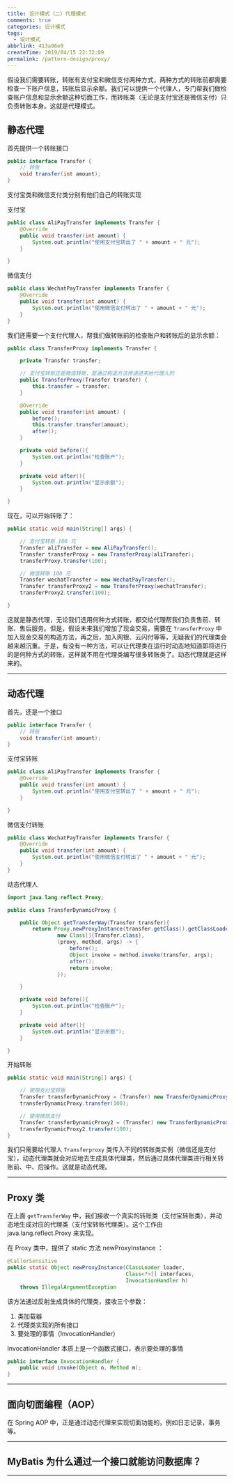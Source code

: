 ```yaml
---
title: 设计模式（二）代理模式
comments: true
categories: 设计模式
tags:
  - 设计模式
abbrlink: 413a96e9
createTime: 2019/04/15 22:32:09
permalink: /pattern-design/proxy/
---
```


假设我们需要转账，转账有支付宝和微信支付两种方式，两种方式的转账前都需要检查一下账户信息，转账后显示余额。我们可以提供一个代理人，专门帮我们做检查账户信息和显示余额这种切面工作，而转账类（无论是支付宝还是微信支付）只负责转账本身。这就是代理模式。

<!-- more -->

##  静态代理

首先提供一个转账接口

```java
public interface Transfer {
    // 转账
    void transfer(int amount);
}
```

支付宝类和微信支付类分别有他们自己的转账实现

支付宝

```java
public class AliPayTransfer implements Transfer {
    @Override
    public void transfer(int amount) {
        System.out.println("使用支付宝转出了 " + amount + " 元");
    }

}
```

微信支付

```java
public class WechatPayTransfer implements Transfer {
    @Override
    public void transfer(int amount) {
        System.out.println("使用微信支付转出了 " + amount + " 元");
    }
}
```

我们还需要一个支付代理人，帮我们做转账前的检查账户和转账后的显示余额：

```java
public class TransferProxy implements Transfer {

    private Transfer transfer;

    // 支付宝转账还是微信转账，是通过构造方法传递进来给代理人的
    public TransferProxy(Transfer transfer) {
        this.transfer = transfer;
    }

    @Override
    public void transfer(int amount) {
        before();
        this.transfer.transfer(amount);
        after();
    }

    private void before(){
        System.out.println("检查账户");
    }

    private void after(){
        System.out.println("显示余额");
    }

}
```

现在，可以开始转账了：

```java
public static void main(String[] args) {

    // 支付宝转账 100 元
    Transfer aliTransfer = new AliPayTransfer();
    Transfer transferProxy = new TransferProxy(aliTransfer);
    transferProxy.transfer(100);

    // 微信转账 100 元
    Transfer wechatTransfer = new WechatPayTransfer();
    Transfer transferProxy2 = new TransferProxy(wechatTransfer);
    transferProxy2.transfer(100);

}
```

这就是静态代理，无论我们选用何种方式转账，都交给代理帮我们负责售前、转账、售后服务。但是，假设未来我们增加了现金交易，需要在 `TransferProxy` 中加入现金交易的构造方法，再之后，加入网银、云闪付等等，无疑我们的代理类会越来越沉重。于是，有没有一种方法，可以让代理类在运行时动态地知道即将进行的是何种方式的转账，这样就不用在代理类编写很多转账类了。动态代理就是这样来的。

---

##  动态代理

首先，还是一个接口

```java
public interface Transfer {
    // 转账
    void transfer(int amount);
}
```

支付宝转账

```java
public class AliPayTransfer implements Transfer {
    @Override
    public void transfer(int amount) {
        System.out.println("使用支付宝转出了 " + amount + " 元");
    }

}
```

微信支付转账

```java
public class WechatPayTransfer implements Transfer {
    @Override
    public void transfer(int amount) {
        System.out.println("使用微信支付转出了 " + amount + " 元");
    }
}
```

动态代理人

```java
import java.lang.reflect.Proxy;

public class TransferDynamicProxy {

    public Object getTransferWay(Transfer transfer){
        return Proxy.newProxyInstance(transfer.getClass().getClassLoader(),
                new Class[]{Transfer.class},
                (proxy, method, args) -> {
                    before();
                    Object invoke = method.invoke(transfer, args);
                    after();
                    return invoke;
                });

    }

    private void before(){
        System.out.println("检查账户");
    }

    private void after(){
        System.out.println("显示余额");
    }

}
```

开始转账

```java
public static void main(String[] args) {

    // 使用支付宝转账
    Transfer transferDynamicProxy = (Transfer) new TransferDynamicProxy().getTransferWay(new AliPayTransfer());
    transferDynamicProxy.transfer(100);

    // 使用微信支付
    Transfer transferDynamicProxy2 = (Transfer) new TransferDynamicProxy().getTransferWay(new WechatPayTransfer());
    transferDynamicProxy2.transfer(100);
}
```

我们只需要给代理人 `Transferproxy` 类传入不同的转账类实例（微信还是支付宝），动态代理类就会对应地去生成具体代理类，然后通过具体代理类进行相关转账前、中、后操作。这就是动态代理。

---

##  Proxy 类

在上面 `getTransferWay` 中，我们接收一个真实的转账类（支付宝转账类），并动态地生成对应的代理类（支付宝转账代理类）。这个工作由 java.lang.reflect.Proxy 来实现。

在 Proxy 类中，提供了 static 方法 newProxyInstance ：

```java
@CallerSensitive
public static Object newProxyInstance(ClassLoader loader,
                                      Class<?>[] interfaces,
                                      InvocationHandler h)
    throws IllegalArgumentException
```

该方法通过反射生成具体的代理类，接收三个参数：

1. 类加载器
2. 代理类实现的所有接口
3. 要处理的事情（InvocationHandler）

InvocationHandler 本质上是一个函数式接口，表示要处理的事情

```java
public interface InvocationHandler {  
    public void invoke(Object o, Method m);  
}  
```

---

##  面向切面编程（AOP）

在 Spring AOP 中，正是通过动态代理来实现切面功能的，例如日志记录，事务等。

---

##  MyBatis 为什么通过一个接口就能访问数据库？

---
